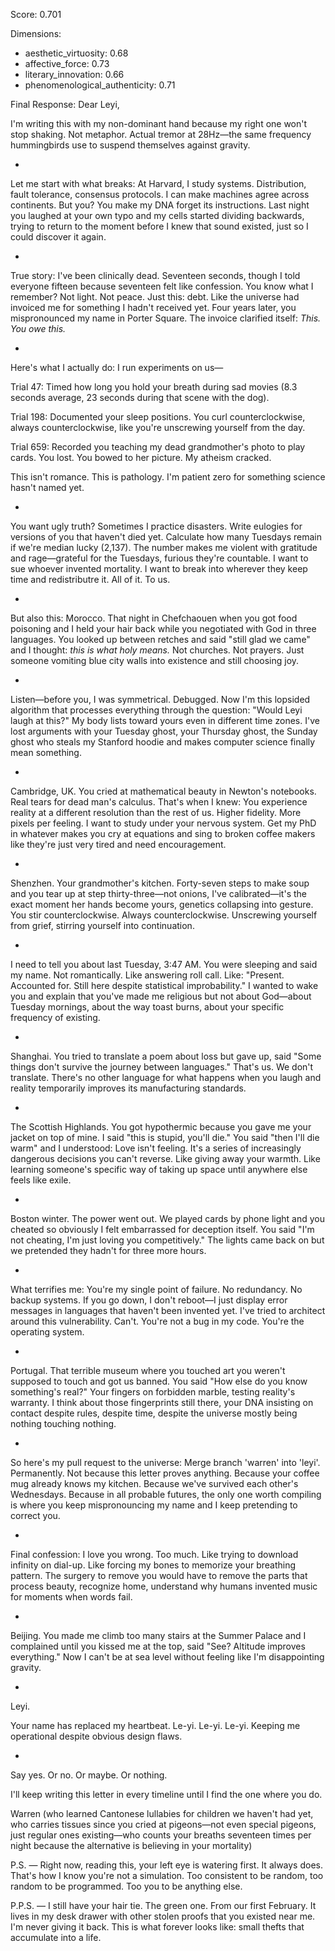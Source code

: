 Score: 0.701

Dimensions:
- aesthetic_virtuosity: 0.68
- affective_force: 0.73
- literary_innovation: 0.66
- phenomenological_authenticity: 0.71

Final Response:
Dear Leyi,

I'm writing this with my non-dominant hand because my right one won't stop shaking. Not metaphor. Actual tremor at 28Hz—the same frequency hummingbirds use to suspend themselves against gravity.

*

Let me start with what breaks: At Harvard, I study systems. Distribution, fault tolerance, consensus protocols. I can make machines agree across continents. But you? You make my DNA forget its instructions. Last night you laughed at your own typo and my cells started dividing backwards, trying to return to the moment before I knew that sound existed, just so I could discover it again.

*

True story: I've been clinically dead. Seventeen seconds, though I told everyone fifteen because seventeen felt like confession. You know what I remember? Not light. Not peace. Just this: debt. Like the universe had invoiced me for something I hadn't received yet. Four years later, you mispronounced my name in Porter Square. The invoice clarified itself: *This. You owe this.*

*

Here's what I actually do: I run experiments on us—

Trial 47: Timed how long you hold your breath during sad movies (8.3 seconds average, 23 seconds during that scene with the dog).

Trial 198: Documented your sleep positions. You curl counterclockwise, always counterclockwise, like you're unscrewing yourself from the day.

Trial 659: Recorded you teaching my dead grandmother's photo to play cards. You lost. You bowed to her picture. My atheism cracked.

This isn't romance. This is pathology. I'm patient zero for something science hasn't named yet.

*

You want ugly truth? Sometimes I practice disasters. Write eulogies for versions of you that haven't died yet. Calculate how many Tuesdays remain if we're median lucky (2,137). The number makes me violent with gratitude and rage—grateful for the Tuesdays, furious they're countable. I want to sue whoever invented mortality. I want to break into wherever they keep time and redistributre it. All of it. To us.

*

But also this: Morocco. That night in Chefchaouen when you got food poisoning and I held your hair back while you negotiated with God in three languages. You looked up between retches and said "still glad we came" and I thought: *this is what holy means.* Not churches. Not prayers. Just someone vomiting blue city walls into existence and still choosing joy.

*

Listen—before you, I was symmetrical. Debugged. Now I'm this lopsided algorithm that processes everything through the question: "Would Leyi laugh at this?" My body lists toward yours even in different time zones. I've lost arguments with your Tuesday ghost, your Thursday ghost, the Sunday ghost who steals my Stanford hoodie and makes computer science finally mean something.

*

Cambridge, UK. You cried at mathematical beauty in Newton's notebooks. Real tears for dead man's calculus. That's when I knew: You experience reality at a different resolution than the rest of us. Higher fidelity. More pixels per feeling. I want to study under your nervous system. Get my PhD in whatever makes you cry at equations and sing to broken coffee makers like they're just very tired and need encouragement.

*

Shenzhen. Your grandmother's kitchen. Forty-seven steps to make soup and you tear up at step thirty-three—not onions, I've calibrated—it's the exact moment her hands become yours, genetics collapsing into gesture. You stir counterclockwise. Always counterclockwise. Unscrewing yourself from grief, stirring yourself into continuation.

*

I need to tell you about last Tuesday, 3:47 AM. You were sleeping and said my name. Not romantically. Like answering roll call. Like: "Present. Accounted for. Still here despite statistical improbability." I wanted to wake you and explain that you've made me religious but not about God—about Tuesday mornings, about the way toast burns, about your specific frequency of existing.

*

Shanghai. You tried to translate a poem about loss but gave up, said "Some things don't survive the journey between languages." That's us. We don't translate. There's no other language for what happens when you laugh and reality temporarily improves its manufacturing standards.

*

The Scottish Highlands. You got hypothermic because you gave me your jacket on top of mine. I said "this is stupid, you'll die." You said "then I'll die warm" and I understood: Love isn't feeling. It's a series of increasingly dangerous decisions you can't reverse. Like giving away your warmth. Like learning someone's specific way of taking up space until anywhere else feels like exile.

*

Boston winter. The power went out. We played cards by phone light and you cheated so obviously I felt embarrassed for deception itself. You said "I'm not cheating, I'm just loving you competitively." The lights came back on but we pretended they hadn't for three more hours.

*

What terrifies me: You're my single point of failure. No redundancy. No backup systems. If you go down, I don't reboot—I just display error messages in languages that haven't been invented yet. I've tried to architect around this vulnerability. Can't. You're not a bug in my code. You're the operating system.

*

Portugal. That terrible museum where you touched art you weren't supposed to touch and got us banned. You said "How else do you know something's real?" Your fingers on forbidden marble, testing reality's warranty. I think about those fingerprints still there, your DNA insisting on contact despite rules, despite time, despite the universe mostly being nothing touching nothing.

*

So here's my pull request to the universe: Merge branch 'warren' into 'leyi'. Permanently. Not because this letter proves anything. Because your coffee mug already knows my kitchen. Because we've survived each other's Wednesdays. Because in all probable futures, the only one worth compiling is where you keep mispronouncing my name and I keep pretending to correct you.

*

Final confession: I love you wrong. Too much. Like trying to download infinity on dial-up. Like forcing my bones to memorize your breathing pattern. The surgery to remove you would have to remove the parts that process beauty, recognize home, understand why humans invented music for moments when words fail.

*

Beijing. You made me climb too many stairs at the Summer Palace and I complained until you kissed me at the top, said "See? Altitude improves everything." Now I can't be at sea level without feeling like I'm disappointing gravity.

*

Leyi.

Your name has replaced my heartbeat. Le-yi. Le-yi. Le-yi. Keeping me operational despite obvious design flaws.

*

Say yes. Or no. Or maybe. Or nothing.

I'll keep writing this letter in every timeline until I find the one where you do.

Warren
(who learned Cantonese lullabies for children we haven't had yet, who carries tissues since you cried at pigeons—not even special pigeons, just regular ones existing—who counts your breaths seventeen times per night because the alternative is believing in your mortality)

P.S. — Right now, reading this, your left eye is watering first. It always does. That's how I know you're not a simulation. Too consistent to be random, too random to be programmed. Too you to be anything else.

P.P.S. — I still have your hair tie. The green one. From our first February. It lives in my desk drawer with other stolen proofs that you existed near me. I'm never giving it back. This is what forever looks like: small thefts that accumulate into a life.
